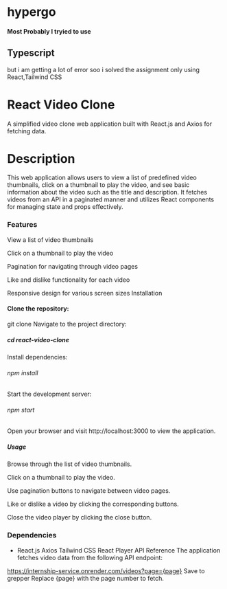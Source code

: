 # hypergo

<h4>Most Probably I tryied to use <h2>Typescript</h2> but i am getting a lot of error soo i solved the assignment only using React,Tailwind CSS</h4>


<h1 style={{color:"blue"}}>React Video Clone</h1>
<p>A simplified video clone web application built with React.js and Axios for fetching data.</p>

<h1>Description</h1>
<p>This web application allows users to view a list of predefined video thumbnails, click on a thumbnail to play the video, and see basic information about the video such as the title and description. It fetches videos from an API in a paginated manner and utilizes React components for managing state and props effectively.<p>

<h3>Features</h3>
<p>View a list of video thumbnails</p>
<p>Click on a thumbnail to play the video</p>
<p>Pagination for navigating through video pages</p>
<p>Like and dislike functionality for each video</p>
<p>Responsive design for various screen sizes
Installation</p>

<h4>Clone the repository:</h4>
git clone <repository-url>
Navigate to the project directory:

<h5>cd react-video-clone</h5>
Install dependencies:

<h6>npm install</h6>
Start the development server:

<h6>npm start</h6>
Open your browser and visit http://localhost:3000 to view the application.

<h5>Usage</h5>
<p>Browse through the list of video thumbnails.</p>
<p>Click on a thumbnail to play the video.</p>
<p>Use pagination buttons to navigate between video pages.</p>
<p>Like or dislike a video by clicking the corresponding buttons.</p>
 <p>Close the video player by clicking the close button.</p>

<h3>Dependencies</h3>
<ul>
<li>
React.js
Axios
Tailwind CSS
React Player
API Reference
The application fetches video data from the following API endpoint:
</li>
</ul>

https://internship-service.onrender.com/videos?page={page}
Save to grepper
Replace {page} with the page number to fetch.

